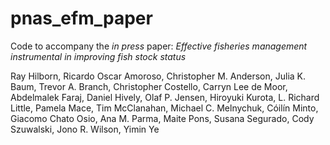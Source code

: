# pnas_efm_paper
Code to accompany the *in press* paper: *Effective fisheries management instrumental in improving fish stock status*

Ray Hilborn, Ricardo Oscar Amoroso, Christopher M. Anderson, Julia K. Baum, Trevor A. Branch, Christopher Costello, Carryn Lee de Moor, Abdelmalek Faraj, Daniel Hively, Olaf P. Jensen, Hiroyuki Kurota, L. Richard Little, Pamela Mace, Tim McClanahan, Michael C. Melnychuk, Cóilín Minto, Giacomo Chato Osio, Ana M. Parma, Maite Pons, Susana Segurado, Cody Szuwalski, Jono R. Wilson, Yimin Ye

